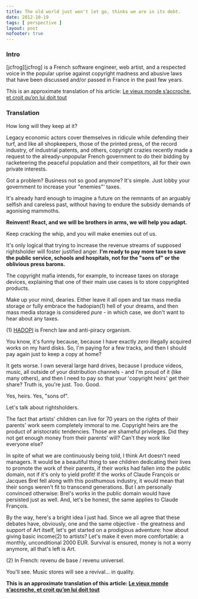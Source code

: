 ```yaml
---
title: The old world just won't let go, thinks we are in its debt.
date: 2012-10-19
tags: [ perspective ]
layout: post
nofooter: true
---
```


### Intro

[jcfrog][jcfrog] is a French software engineer, web artist, and a respected voice in the
popular uprise against copyright madness and abusive laws that have been
discussed and/or passed in France in the past few years.

This is an approximate translation of his article: [Le vieux monde s’accroche,
et croit qu’on lui doit tout](http://jcfrog.com/blog/le-vieux-monde-saccroche-et-croit-quon-lui-doit-tout/)

### Translation

How long will they keep at it?

Legacy economic actors cover themselves in ridicule while defending their turf,
and like all shopkeepers, those of the printed press, of the record industry, of
industrial patents, and others, copyright crazies recently made a request to the
already-unpopular French government to do their bidding by racketeering the peaceful
population and their competitors, all for their own private interests.

Got a problem? Business not so good anymore? It's simple. Just lobby your
government to increase your "enemies"' taxes.

It's already hard enough to imagine a future on the remnants of an arguably
selfish and careless past, without having to endure the subsidy demands of
agonising mammoths.

**Reinvent! React, and we will be brothers in arms, we will help you adapt.**

Keep cracking the whip, and you will make enemies out of us.

It's only logical that trying to increase the revenue streams of supposed
rightsholder will foster justified anger. **I'm ready to pay more taxe to save
the public service, schools and hospitals, not for the "sons of" or the oblivious
press barons.**

The copyright mafia intends, for example, to increase taxes on storage devices,
explaining that one of their main use cases is to store copyrighted products.

Make up your mind, dearies. Either leave it all open and tax mass media storage
or fully embrace the hadopian(1) hell of your dreams, and then mass media
storage is considered *pure* - in which case, we don't want to hear about any
taxes.

(1) [HADOPI](http://en.wikipedia.org/wiki/HADOPI_law) is French law and anti-piracy organism.

You know, it's funny because, because I have exactly *zero* illegally acquired
works on my hard disks. So, I'm paying for a few tracks, and then I should pay
again just to keep a copy at home?

It gets worse. I own several large hard drives, because I produce videos, music,
all outside of your distribution channels - and I'm proud of it (like many
others), and then I need to pay so that your 'copyright heirs' get their share?
Truth is, you're just. Too. Good.

Yes, heirs. Yes, "sons of".

Let's talk about rightsholders.

The fact that artists' children can live for 70 years on the rights of their
parents' work seem completely immoral to me. Copyright heirs are the
product of aristocratic tendencies. Those are shameful privileges. Did they not
get enough money from their parents' will? Can't they work like everyone else?

In spite of what we are continuously being told, I think Art doesn't need
managers. It would be a beautiful thing to see children dedicating their lives
to promote the work of their parents, if their works had fallen into the public
domain, not if it's only to yield profit! If the works of Claude François or
Jacques Brel fell along with this posthumous industry, it would mean that their
songs weren't fit to transcend generations. But I am personally convinced
otherwise: Brel's works in the public domain would have persisted just as well.
And, let's be honest, the same applies to Claude François.

By the way, here's a bright idea I just had. Since we all agree that these
debates have, obviously, one and the same objective - the greatness and support
of Art itself, let's get started on a prodigious adventure: how about giving 
basic income(2) to artists? Let's make it even more comfortable: a monthly,
unconditional 2000 EUR. Survival is ensured, money is not a worry anymore, all
that's left is Art.

(2) In French: revenu de base / revenu universel.

You'll see. Music stores will see a revival... in quality.

**This is an approximate translation of this article: [Le vieux monde s’accroche,
et croit qu’on lui doit tout](http://jcfrog.com/blog/le-vieux-monde-saccroche-et-croit-quon-lui-doit-tout/)**

